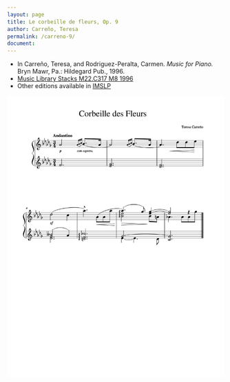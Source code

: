 ```yaml
---
layout: page
title: Le corbeille de fleurs, Op. 9
author: Carreño, Teresa
permalink: /carreno-9/
document: 
---
```


- In Carreño, Teresa, and Rodriguez-Peralta, Carmen. *Music for Piano.* Bryn Mawr, Pa.: Hildegard Pub., 1996.
- <a href="https://tufts-primo.hosted.exlibrisgroup.com/permalink/f/bnf7qa/01TUN_ALMA21113580720003851" target="_blank">Music Library Stacks M22.C317 M8 1996</a>
- Other editions available in <a href="https://imslp.org/wiki/Corbeille_des_fleurs%2C_Op.9_(Carre%C3%B1o%2C_Teresa)" target="_blank">IMSLP</a>

<a title="incipit for Le corbeille de fleurs, Op. 9"><img width="auto" alt="incipit for Le corbeille de fleurs, Op. 9" img src="/assets/images/carreno_corbeille_des_fleurs-1.png"></a>
